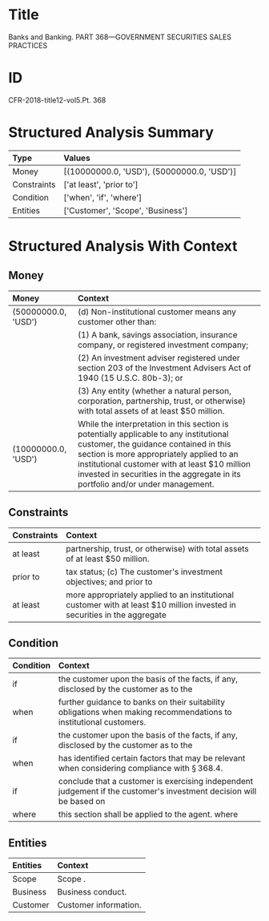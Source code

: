 # Title

 Banks and Banking. PART 368—GOVERNMENT SECURITIES SALES PRACTICES


# ID

 CFR-2018-title12-vol5.Pt. 368


# Structured Analysis Summary

| Type        | Values                                     |
|:------------|:-------------------------------------------|
| Money       | [(10000000.0, 'USD'), (50000000.0, 'USD')] |
| Constraints | ['at least', 'prior to']                   |
| Condition   | ['when', 'if', 'where']                    |
| Entities    | ['Customer', 'Scope', 'Business']          |


# Structured Analysis With Context

 


## Money

| Money               | Context                                                                                                                                                                                                                                                                                                         |
|:--------------------|:----------------------------------------------------------------------------------------------------------------------------------------------------------------------------------------------------------------------------------------------------------------------------------------------------------------|
| (50000000.0, 'USD') | (d) Non-institutional customer means any customer other than:                                                                                                                                                                                                                                                   |
|                     |             (1) A bank, savings association, insurance company, or registered investment company;                                                                                                                                                                                                               |
|                     |             (2) An investment adviser registered under section 203 of the Investment Advisers Act of 1940 (15 U.S.C. 80b-3); or                                                                                                                                                                                 |
|                     |             (3) Any entity (whether a natural person, corporation, partnership, trust, or otherwise) with total assets of at least $50 million.                                                                                                                                                                 |
| (10000000.0, 'USD') | While the interpretation in this section is potentially applicable to any institutional customer, the guidance contained in this section is more appropriately applied to an institutional customer with at least $10 million invested in securities in the aggregate in its portfolio and/or under management. |


## Constraints

| Constraints   | Context                                                                                                                   |
|:--------------|:--------------------------------------------------------------------------------------------------------------------------|
| at least      | partnership, trust, or otherwise) with total assets of at least  $50 million.                                             |
| prior to      | tax status; (c) The customer's investment objectives; and prior to                                                        |
| at least      | more appropriately applied to an institutional customer with at least $10 million invested in securities in the aggregate |


## Condition

| Condition   | Context                                                                                                             |
|:------------|:--------------------------------------------------------------------------------------------------------------------|
| if          | the customer upon the basis of the facts, if any, disclosed by the customer as to the                               |
| when        | further guidance to banks on their suitability obligations when  making recommendations to institutional customers. |
| if          | the customer upon the basis of the facts, if any, disclosed by the customer as to the                               |
| when        | has identified certain factors that may be relevant when  considering compliance with &#167;&#8201;368.4.           |
| if          | conclude that a customer is exercising independent judgement if the customer's investment decision will be based on |
| where       | this section shall be applied to the agent. where                                                                   |


## Entities

| Entities   | Context                |
|:-----------|:-----------------------|
| Scope      | Scope .                |
| Business   | Business  conduct.     |
| Customer   | Customer  information. |


